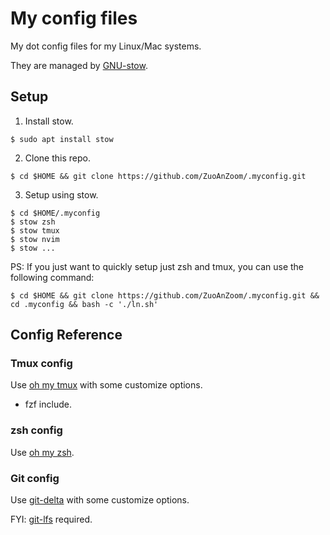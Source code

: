 # My config files


My dot config files for my Linux/Mac systems.

They are managed by [GNU-stow](https://www.gnu.org/software/stow/).


## Setup

1. Install stow.
```shell
$ sudo apt install stow
```

2. Clone this repo.
```shell
$ cd $HOME && git clone https://github.com/ZuoAnZoom/.myconfig.git
```

3. Setup using stow.
```shell
$ cd $HOME/.myconfig
$ stow zsh
$ stow tmux
$ stow nvim
$ stow ...
```


PS: If you just want to quickly setup just zsh and tmux, you can use the following command:
```shell
$ cd $HOME && git clone https://github.com/ZuoAnZoom/.myconfig.git && cd .myconfig && bash -c './ln.sh'
```


## Config Reference

### Tmux config
Use [oh my tmux](https://github.com/gpakosz/.tmux) with some customize options.

- fzf include.


### zsh config
Use [oh my zsh](https://ohmyz.sh).


### Git config
Use [git-delta](https://github.com/dandavison/delta) with some customize options.

FYI: [git-lfs](https://git-lfs.com/) required.
